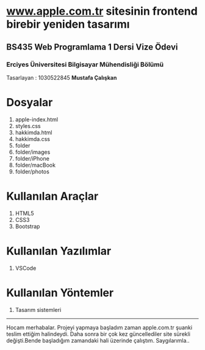 # www.apple.com.tr sitesinin frontend birebir yeniden tasarımı

## BS435 Web Programlama 1 Dersi Vize Ödevi

### Erciyes Üniversitesi Bilgisayar Mühendisliği Bölümü

Tasarlayan : 1030522845 **Mustafa Çalışkan**

# Dosyalar

1. apple-index.html
2. styles.css
3. hakkimda.html
4. hakkimda.css
5. folder
6. folder/images
7. folder/iPhone
8. folder/macBook
9. folder/photos

# Kullanılan Araçlar

1. HTML5
2. CSS3
3. Bootstrap

# Kullanılan Yazılımlar

1. VSCode

# Kullanılan Yöntemler

 1. Tasarım sistemleri
 
***

Hocam merhabalar. Projeyi yapmaya başladım zaman apple.com.tr şuanki teslim ettiğim halindeydi. Daha sonra bir çok kez güncellediler site sürekli değişti.Bende başladığım zamandaki hali üzerinde çalıştım. Saygılarımla..
